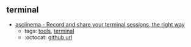 terminal 
---
* [asciinema - Record and share your terminal sessions, the right way](https://asciinema.org)
    * tags: [tools](../tags/tools.md), [terminal](../tags/terminal.md)
    * :octocat: [github url](https://github.com/asciinema/asciinema)
